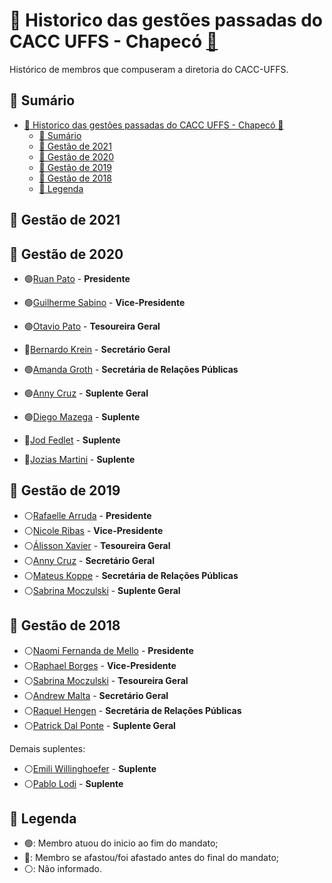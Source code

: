 # 👥 Historico das gestões passadas do CACC UFFS - Chapecó [🔗](https://github.com/caccuffs/Historico-CA) #

Histórico de membros que compuseram a diretoria do CACC-UFFS.

## 📑 Sumário ##

- [👥 Historico das gestões passadas do CACC UFFS - Chapecó 🔗](#-historico-das-gestões-passadas-do-cacc-uffs---chapecó-)
  - [📑 Sumário](#-sumário)
  - [📣 Gestão de 2021](#-gestão-de-2021)
  - [📣 Gestão de 2020](#-gestão-de-2020)
  - [📣 Gestão de 2019](#-gestão-de-2019)
  - [📣 Gestão de 2018](#-gestão-de-2018)
  - [💬 Legenda](#-legenda)

## 📣 Gestão de 2021 ##

## 📣 Gestão de 2020 ##

- 🟢[Ruan Pato](https://github.com/ruanpato) - **Presidente**
- 🟢[Guilherme Sabino](https://github.com/fersasil) - **Vice-Presidente**
- 🟢[Otavio Pato](https://github.com/otaviopato) - **Tesoureira Geral**
- 🔴[Bernardo Krein](https://github.com/BeKrein) - **Secretário Geral**
- 🟢[Amanda Groth](https://github.com/amanditagroth) - **Secretária de Relações Públicas**
- 🟢[Anny Cruz](https://github.com/annnyc) - **Suplente Geral**

- 🟢[Diego Mazega](https://github.com/DiegoMazega) - **Suplente**
- 🔴[Jod Fedlet](https://github.com/jodfedlet) - **Suplente**
- 🔴[Jozias Martini](https://github.com/joziasmartini) - **Suplente**

## 📣 Gestão de 2019 ##

- ⚪[Rafaelle Arruda](https://github.com/mazarafa) - **Presidente**
- ⚪[Nicole Ribas](https://github.com/) - **Vice-Presidente**
- ⚪[Álisson Xavier](https://github.com/allykaplan) - **Tesoureira Geral**
- ⚪[Anny Cruz](https://github.com/annnyc) - **Secretário Geral**
- ⚪[Mateus Koppe](https://github.com/mateusKoppe) - **Secretária de Relações Públicas**
- ⚪[Sabrina Moczulski](https://github.com/SabrinaMoczk) - **Suplente Geral**

## 📣 Gestão de 2018 ##

- ⚪[Naomi Fernanda de Mello](https://github.com/mellonaomi) - **Presidente**
- ⚪[Raphael Borges](https://github.com/oraphaBorges) - **Vice-Presidente**
- ⚪[Sabrina Moczulski](https://github.com/SabrinaMoczk) - **Tesoureira Geral**
- ⚪[Andrew Malta](https://github.com/andrewmsilva) - **Secretário Geral**
- ⚪[Raquel Hengen](https://github.com/raquelh) - **Secretária de Relações Públicas**
- ⚪[Patrick Dal Ponte]() - **Suplente Geral**

Demais suplentes:
- ⚪[Emili Willinghoefer]() - **Suplente**
- ⚪[Pablo Lodi](https://github.com/PabloLodi) - **Suplente**

## 💬 Legenda ##

- 🟢: Membro atuou do inicio ao fim do mandato;
- 🔴: Membro se afastou/foi afastado antes do final do mandato;
- ⚪: Não informado.
